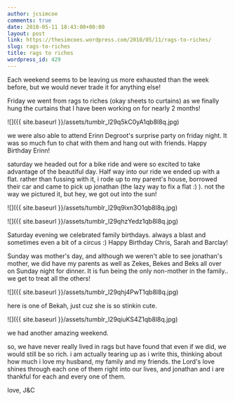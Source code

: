 ```yaml
---
author: jcsimcoe
comments: true
date: 2010-05-11 18:43:00+00:00
layout: post
link: https://thesimcoes.wordpress.com/2010/05/11/rags-to-riches/
slug: rags-to-riches
title: rags to riches
wordpress_id: 429
---
```


Each weekend seems to be leaving us more exhausted than the week before, but we would never trade it for anything else!

Friday we went from rags to riches (okay sheets to curtains) as we finally hung the curtains that I have been working on for nearly 2 months!

![]({{ site.baseurl }}/assets/tumblr_l29q5kC0yA1qb8l8q.jpg)

we were also able to attend Erinn Degroot's surprise party on friday night. It was so much fun to chat with them and hang out with friends. Happy Birthday Erinn!

saturday we headed out for a bike ride and were so excited to take advantage of the beautiful day. Half way into our ride we ended up with a flat. rather than fussing with it, i rode up to my parent's house, borrowed their car and came to pick up jonathan (the lazy way to fix a flat :) ). not the way we pictured it, but hey, we got out into the sun!

![]({{ site.baseurl }}/assets/tumblr_l29q9ixn3O1qb8l8q.jpg)

![]({{ site.baseurl }}/assets/tumblr_l29qhzYedz1qb8l8q.jpg)

Saturday evening we celebrated family birthdays. always a blast and sometimes even a bit of a circus :) Happy Birthday Chris, Sarah and Barclay!




Sunday was mother's day, and although we weren't able to see jonathan's mother, we did have my parents as well as Zekes, Bekes and Beks all over on Sunday night for dinner. It is fun being the only non-mother in the family.. we get to treat all the others!




![]({{ site.baseurl }}/assets/tumblr_l29qhj4PwT1qb8l8q.jpg)




here is one of Bekah, just cuz she is so stinkin cute.




![]({{ site.baseurl }}/assets/tumblr_l29qiuKS4Z1qb8l8q.jpg)




we had another amazing weekend.




so, we have never really lived in rags but have found that even if we did, we would still be so rich. i am actually tearing up as i write this, thinking about how much i love my husband, my family and my friends. the Lord's love shines through each one of them right into our lives, and jonathan and i are thankful for each and every one of them.




love, J&C
